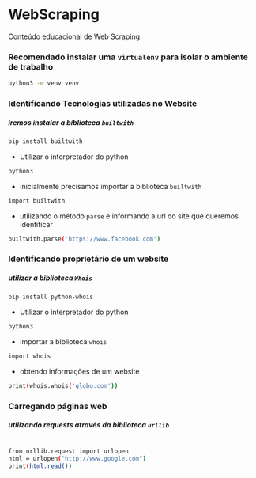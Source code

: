 # WebScraping

Conteúdo educacional de Web Scraping

### Recomendado instalar uma `virtualenv` para isolar o ambiente de trabalho

```bash
python3 -m venv venv
```

### Identificando Tecnologias utilizadas no Website

##### iremos instalar a biblioteca `builtwith`

```bash
pip install builtwith
```

- Utilizar o interpretador do python

```bash
python3
```

- inicialmente precisamos importar a biblioteca `builtwith`

```bash
import builtwith
```

- utilizando o método `parse` e informando a url do site que queremos identificar

```bash
builtwith.parse('https://www.facebook.com')
```

### Identificando proprietário de um website

##### utilizar a biblioteca `Whois`

```bash
pip install python-whois
```

- Utilizar o interpretador do python

```bash
python3
```

- importar a biblioteca `whois`

```bash
import whois
```

- obtendo informações de um website

```bash
print(whois.whois('globo.com'))
```

### Carregando páginas web

##### utilizando requests através da biblioteca `urllib`

```bash

from urllib.request import urlopen
html = urlopen("http://www.google.com")
print(html.read())
```
